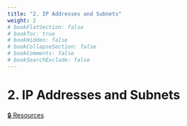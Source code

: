 ```yaml
---
title: "2. IP Addresses and Subnets"
weight: 2
# bookFlatSection: false
# bookToc: true
# bookHidden: false
# bookCollapseSection: false
# bookComments: false
# bookSearchExclude: false
---
```


# 2. IP Addresses and Subnets

[🔒 Resources](https://github.com/ryanbester/uni-resources/tree/main/osi/y2/net/2-ip-addresses-subnets)
